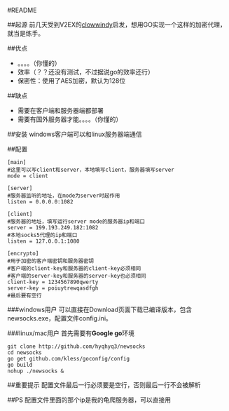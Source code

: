 #README

##起源
前几天受到V2EX的[clowwindy](http://www.v2ex.com/t/32777)启发，想用GO实现一个这样的加密代理，就当是练手。

##优点
- 。。。。（你懂的）
- 效率（？？还没有测试，不过据说go的效率还行）
- 保密性：使用了AES加密，默认为128位

##缺点
- 需要在客户端和服务器端都部署
- 需要有国外服务器才能。。。。（你懂的）

##安装
windows客户端可以和linux服务器端通信

##配置

	[main]
	#这里可以写client和server，本地填写client，服务器填写server
	mode = client 
	
	[server]
	#服务器监听的地址，在mode为server时起作用
	listen = 0.0.0.0:1082
	
	[client]
	#服务器的地址，填写运行server mode的服务器ip和端口
	server = 199.193.249.182:1082
	#本地socks5代理的ip和端口
	listen = 127.0.0.1:1080
	
	[encrypto]
	#用于加密的客户端密钥和服务器密钥
	#客户端的client-key和服务器的client-key必须相同
	#客户端的server-key和服务器的server-key也必须相同
	client-key = 1234567890qwerty 
	server-key = poiuytrewqasdfgh
	#最后要有空行
	

###windows用户
可以直接在Download页面下载已编译版本，包含newsocks.exe，配置文件config.ini。


###linux/mac用户
首先需要有**Google go**环境

	git clone http://github.com/hyqhyq3/newsocks
	cd newsocks  
	go get github.com/kless/goconfig/config
	go build
	nohup ./newsocks &	

##重要提示
配置文件最后一行必须要是空行，否则最后一行不会被解析

##PS
配置文件里面的那个ip是我的龟爬服务器，可以直接用